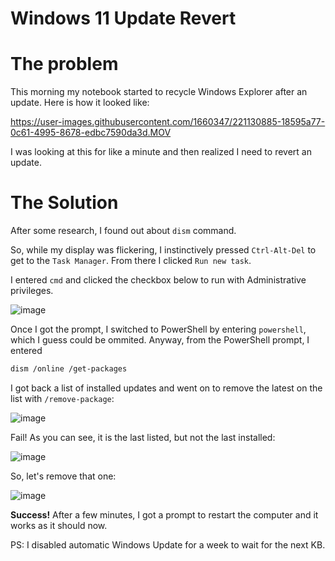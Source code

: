 # Windows 11 Update Revert

# The problem

This morning my notebook started to recycle Windows Explorer after an update. Here is how it looked like:

https://user-images.githubusercontent.com/1660347/221130885-18595a77-0c61-4995-8678-edbc7590da3d.MOV

I was looking at this for like a minute and then realized I need to revert an update. 

# The Solution

After some research, I found out about `dism` command.

So, while my display was flickering, I instinctively pressed `Ctrl-Alt-Del` to get to the `Task Manager`. From there I clicked `Run new task`.

I entered `cmd` and clicked the checkbox below to run with Administrative privileges.

![image](https://user-images.githubusercontent.com/1660347/221132406-4804a6f2-693c-4285-959c-5303f968e15a.png)

Once I got the prompt, I switched to PowerShell by entering `powershell`, which I guess could be ommited. Anyway, from the PowerShell prompt, I entered 
```bash
dism /online /get-packages
```

I got back a list of installed updates and went on to remove the latest on the list with `/remove-package`:

![image](https://user-images.githubusercontent.com/1660347/221133311-a5f05b7f-e988-4956-82b5-0bdf541c79a5.png)

Fail! As you can see, it is the last listed, but not the last installed:

![image](https://user-images.githubusercontent.com/1660347/221133849-24a36da9-f75a-422a-b6fd-f06dd5e24381.png)

So, let's remove that one:

![image](https://user-images.githubusercontent.com/1660347/221133719-90457078-9b01-4458-abdd-c1f361e9eace.png)

**Success!**
After a few minutes, I got a prompt to restart the computer and it works as it should now.

PS: I disabled automatic Windows Update for a week to wait for the next KB.
